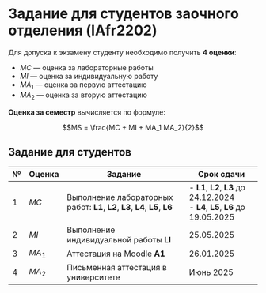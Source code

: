 # Задание для студентов заочного отделения (IAfr2202)

Для допуска к экзамену студенту необходимо получить **4 оценки**:

- $MC$ — оценка за лабораторные работы
- $MI$ — оценка за индивидуальную работу
- $MA_1$ — оценка за первую аттестацию
- $MA_2$ — оценка за вторую аттестацию

**Оценка за семестр** вычисляется по формуле:

$$MS = \frac{MC + MI + MA_1 MA_2}{2}$$

## Задание для студентов

| №   | Оценка | Задание                                                                | Срок сдачи                                                                |
| --- | ------ | ---------------------------------------------------------------------- | ------------------------------------------------------------------------- |
| 1   | $MC$   | Выполнение лабораторных работ: **L1**, **L2**, **L3**, **L4**, **L5**, **L6** | - **L1**, **L2**, **L3** до 24.12.2024<br>- **L4**, **L5**, **L6** до 19.05.2025 |
| 2   | $MI$   | Выполнение индивидуальной работы **LI**                                | 25.05.2025                                                                |
| 3   | $MA_1$  | Аттестация на Moodle **A1**                                            | 26.01.2025                                                                |
| 4   | $MA_2$  | Письменная аттестация в университете                                   | Июнь 2025                                                                 |
